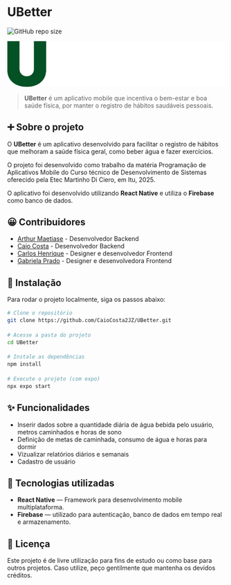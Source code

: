 # UBetter

![GitHub repo size](https://img.shields.io/github/repo-size/CaioCosta2JZ/UBetter?style=for-the-badge)

<img src="./assets/UBetter.png" alt="Imagem do aplicativo">

> **UBetter** é um aplicativo mobile que incentiva o bem-estar e boa saúde física, por manter o registro de hábitos saudáveis pessoais.

## ➕ Sobre o projeto

O **UBetter** é um aplicativo desenvolvido para facilitar o registro de hábitos que melhoram a saúde física geral, como beber água e fazer exercícios.  

O projeto foi desenvolvido como trabalho da matéria Programação de Aplicativos Mobile do Curso técnico de Desenvolvimento de Sistemas oferecido pela Etec Martinho Di Ciero, em Itu, 2025.  

O aplicativo foi desenvolvido utilizando **React Native** e utiliza o **Firebase** como banco de dados.

## 😀 Contribuidores

* [Arthur Maetiase](https://github.com/ArthurMaetiase) - Desenvolvedor Backend
* [Caio Costa](https://github.com/CaioCosta2JZ) - Desenvolvedor Backend
* [Carlos Henrique](https://github.com/CarlosMattei) - Designer e desenvolvedor Frontend
* [Gabriela Prado](https://github.com/Gabrielachp) - Designer e desenvolvedora Frontend

## 🚀 Instalação

Para rodar o projeto localmente, siga os passos abaixo:

```bash
# Clone o repositório
git clone https://github.com/CaioCosta2JZ/UBetter.git

# Acesse a pasta do projeto
cd UBetter

# Instale as dependências
npm install

# Execute o projeto (com expo)
npx expo start
```

## ✨ Funcionalidades

-  Inserir dados sobre a quantidade diária de água bebida pelo usuário, metros caminhados e horas de sono
-  Definição de metas de caminhada, consumo de água e horas para dormir
-  Vizualizar relatórios diários e semanais
-  Cadastro de usuário

## 🔧 Tecnologias utilizadas

- **React Native** — Framework para desenvolvimento mobile multiplataforma.
- **Firebase** — utilizado para autenticação, banco de dados em tempo real e armazenamento.

## 📝 Licença

Este projeto é de livre utilização para fins de estudo ou como base para outros projetos. Caso utilize, peço gentilmente que mantenha os devidos créditos.
